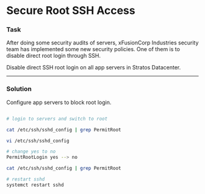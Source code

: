 # Secure Root SSH Access

### Task

After doing some security audits of servers, xFusionCorp Industries security team has implemented some new security policies. One of them is to disable direct root login through SSH.

Disable direct SSH root login on all app servers in Stratos Datacenter.

---

### Solution

Configure app servers to block root login.

```sh

# login to servers and switch to root

cat /etc/ssh/sshd_config | grep PermitRoot

vi /etc/ssh/sshd_config

# change yes to no
PermitRootLogin yes --> no

cat /etc/ssh/sshd_config | grep PermitRoot

# restart sshd
systemct restart sshd
```

